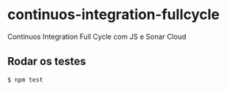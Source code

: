 # continuos-integration-fullcycle
Continuos Integration Full Cycle com JS e Sonar Cloud

## Rodar os testes
```sh
$ npm test
```
